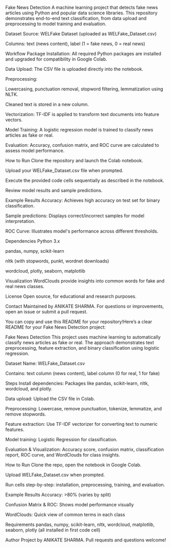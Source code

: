 Fake News Detection
A machine learning project that detects fake news articles using Python and popular data science libraries. This repository demonstrates end-to-end text classification, from data upload and preprocessing to model training and evaluation.

Dataset
Source: WELFake Dataset (uploaded as WELFake_Dataset.csv)

Columns: text (news content), label (1 = fake news, 0 = real news)

Workflow
Package Installation:
All required Python packages are installed and upgraded for compatibility in Google Colab.

Data Upload:
The CSV file is uploaded directly into the notebook.

Preprocessing:

Lowercasing, punctuation removal, stopword filtering, lemmatization using NLTK.

Cleaned text is stored in a new column.

Vectorization:
TF-IDF is applied to transform text documents into feature vectors.

Model Training:
A logistic regression model is trained to classify news articles as fake or real.

Evaluation:
Accuracy, confusion matrix, and ROC curve are calculated to assess model performance.

How to Run
Clone the repository and launch the Colab notebook.

Upload your WELFake_Dataset.csv file when prompted.

Execute the provided code cells sequentially as described in the notebook.

Review model results and sample predictions.

Example Results
Accuracy: Achieves high accuracy on test set for binary classification.

Sample predictions: Displays correct/incorrect samples for model interpretation.

ROC Curve: Illustrates model's performance across different thresholds.

Dependencies
Python 3.x

pandas, numpy, scikit-learn

nltk (with stopwords, punkt, wordnet downloads)

wordcloud, plotly, seaborn, matplotlib

Visualization
WordClouds provide insights into common words for fake and real news classes.

License
Open source, for educational and research purposes.

Contact
Maintained by ANIKATE SHARMA.
For questions or improvements, open an issue or submit a pull request.

You can copy and use this README for your repository!Here’s a clear README for your Fake News Detection project:

Fake News Detection
This project uses machine learning to automatically classify news articles as fake or real. The approach demonstrates text preprocessing, feature extraction, and binary classification using logistic regression.

Dataset
Name: WELFake_Dataset.csv

Contains: text column (news content), label column (0 for real, 1 for fake)

Steps
Install dependencies:
Packages like pandas, scikit-learn, nltk, wordcloud, and plotly.

Data upload:
Upload the CSV file in Colab.

Preprocessing:
Lowercase, remove punctuation, tokenize, lemmatize, and remove stopwords.

Feature extraction:
Use TF-IDF vectorizer for converting text to numeric features.

Model training:
Logistic Regression for classification.

Evaluation & Visualization:
Accuracy score, confusion matrix, classification report, ROC curve, and WordClouds for class insights.

How to Run
Clone the repo, open the notebook in Google Colab.

Upload WELFake_Dataset.csv when prompted.

Run cells step-by-step: installation, preprocessing, training, and evaluation.

Example Results
Accuracy: >80% (varies by split)

Confusion Matrix & ROC: Shows model performance visually

WordClouds: Quick view of common terms in each class

Requirements
pandas, numpy, scikit-learn, nltk, wordcloud, matplotlib, seaborn, plotly (all installed in first code cell)

Author
Project by ANIKATE SHARMA.
Pull requests and questions welcome!
